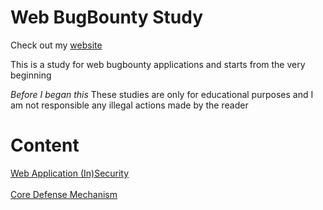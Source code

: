 # Web BugBounty Study

Check out my <a href="https://xrpw.kim">website</a>

This is a study for web bugbounty applications and starts from the very beginning



*Before I began this*
These studies are only for educational purposes and I am not responsible any illegal actions made by the reader


# Content
<a href="WebApplicationSecurity.md">Web Application (In)Security</a><br><br>
<a href ="CoreDefenseMechanism.md">Core Defense Mechanism</a>